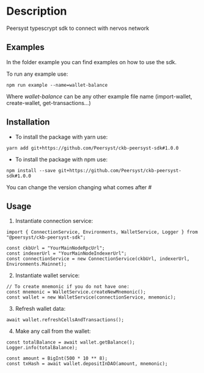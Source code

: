 # Description

Peersyst typescrypt sdk to connect with nervos network

## Examples

In the folder example you can find examples on how to use the sdk.

To run any example use:
```
npm run example --name=wallet-balance
```

Where _wallet-balance_ can be any other example file name (import-wallet, create-wallet, get-transactions...)

## Installation
- To install the package with yarn use:
```
yarn add git+https://github.com/Peersyst/ckb-peersyst-sdk#1.0.0
```
- To install the package with npm use:
```
npm install --save git+https://github.com/Peersyst/ckb-peersyst-sdk#1.0.0
```
You can change the version changing what comes after #

## Usage
1. Instantiate connection service:
```typescrypt
import { ConnectionService, Environments, WalletService, Logger } from "@peersyst/ckb-peersyst-sdk";

const ckbUrl = "YourMainNodeRpcUrl";
const indexerUrl = "YourMainNodeIndexerUrl";
const connectionService = new ConnectionService(ckbUrl, indexerUrl, Environments.Mainnet);
```
2. Instantiate wallet service:
```typescrypt
// To create mnemonic if you do not have one:
const mnemonic = WalletService.createNewMnemonic();
const wallet = new WalletService(connectionService, mnemonic);
```
3. Refresh wallet data:
```typescrypt
await wallet.refreshCellsAndTransactions();
```
4. Make any call from the wallet:
```typescrypt
const totalBalance = await wallet.getBalance();
Logger.info(totalBalance);

const amount = BigInt(500 * 10 ** 8);
const txHash = await wallet.depositInDAO(amount, mnemonic);
```